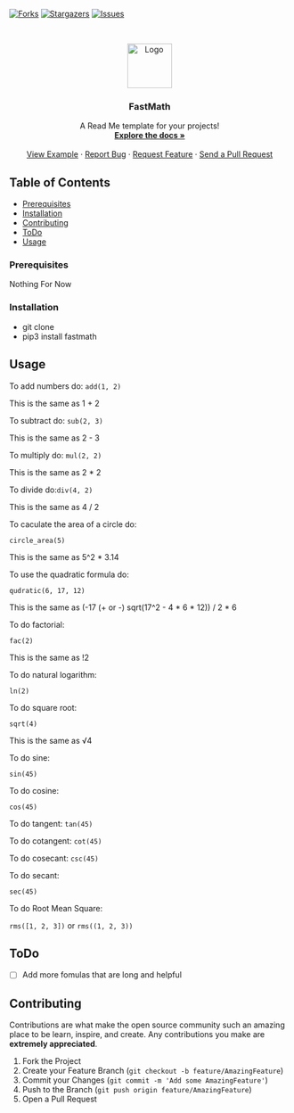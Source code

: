 [![Forks][forks-shield]][forks-url]
[![Stargazers][stars-shield]][stars-url]
[![Issues][issues-shield]][issues-url]



<!-- PROJECT LOGO -->
<br />
<p align="center">
  <a href="https://github.com/roshanlam/FastMath/">
    <img src="./logo.png" alt="Logo" width="80" height="80">
  </a>

  <h3 align="center">FastMath</h3>

  <p align="center">
    A Read Me template for your projects!
    <br />
    <a href="https://github.com/roshanlam/FastMath/README.md"><strong>Explore the docs »</strong></a>
    <br />
    <br />
    <a href="https://github.com/roshanlam/FastMath/test.py">View Example</a>
    ·
    <a href="https://github.com/roshanlam/FastMath/issues">Report Bug</a>
    ·
    <a href="https://github.com/roshanlam/FastMath/issues">Request Feature</a>
    ·
    <a href="https://github.com/roshanlam/FastMath/pulls">Send a Pull Request</a>
  </p>
</p>


<!-- TABLE OF CONTENTS -->
## Table of Contents

* [Prerequisites](#prerequisites)
* [Installation](#installation)
* [Contributing](#contributing)
* [ToDo](#ToDo)
* [Usage](#Usage)

### Prerequisites

Nothing For Now

### Installation

* git clone 
* pip3 install fastmath

## Usage

To add numbers do: `add(1, 2)`

This is the same as 1 + 2

To subtract do: `sub(2, 3)`

This is the same as 2 - 3

To multiply do: `mul(2, 2)`

This is the same as 2 * 2

To divide do:`div(4, 2)`

This is the same as 4 / 2

To caculate the area of a circle do:

`circle_area(5)`

This is the same as 5^2 * 3.14

To use the quadratic formula do:

`qudratic(6, 17, 12)`

This is the same as (-17 (+ or -) sqrt(17^2 - 4 * 6 * 12)) / 2 * 6

To do factorial:

`fac(2)`

This is the same as !2

To do natural logarithm:

`ln(2)`


To do square root:

`sqrt(4)`

This is the same as √4

To do sine:

`sin(45)`

To do cosine:

`cos(45)`

To do tangent:
`tan(45)`


To do cotangent:
`cot(45)`

To do cosecant:
`csc(45)`

To do secant:

`sec(45)`

To do Root Mean Square:

`rms([1, 2, 3])` or `rms((1, 2, 3))`

## ToDo
- [ ] Add more fomulas that are long and helpful

## Contributing

Contributions are what make the open source community such an amazing place to be learn, inspire, and create. Any contributions you make are **extremely appreciated**.

1. Fork the Project
2. Create your Feature Branch (`git checkout -b feature/AmazingFeature`)
3. Commit your Changes (`git commit -m 'Add some AmazingFeature'`)
4. Push to the Branch (`git push origin feature/AmazingFeature`)
5. Open a Pull Request



<!-- MARKDOWN LINKS & IMAGES -->
<!-- https://www.markdownguide.org/basic-syntax/#reference-style-links -->
[forks-shield]: https://img.shields.io/github/forks/roshanlam/FastMath?style=for-the-badge
[forks-url]: https://github.com/roshanlam/FastMath/network/members
[stars-shield]: https://img.shields.io/github/stars/roshanlam/FastMath?style=for-the-badge
[stars-url]: https://github.com/roshanlam/FastMath/stargazers
[issues-shield]: https://img.shields.io/github/issues/roshanlam/FastMath?style=for-the-badge
[issues-url]: https://github.com/roshanlam/FastMath/issues

